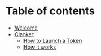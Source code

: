# Table of contents

* [Welcome](README.md)
* [Clanker](clanker/README.md)
  * [How to Launch a Token](clanker/how-to-launch-a-token.md)
  * [How it works](clanker/how-it-works.md)

